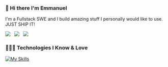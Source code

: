 ### 👋 Hi there I'm Emmanuel

I'm a Fullstack SWE and I build amazing stuff I personally would like to use. JUST SHIP IT!

<a href="https://twitter.com/effi_dev"><img src="https://img.shields.io/badge/Twitter-1DA1F2?style=for-the-badge&logo=twitter&logoColor=white"></img></a>&nbsp;&nbsp; <a href="https://www.linkedin.com/in/emmanuel-effi/"><img src="https://img.shields.io/badge/LinkedIn-0077B5?style=for-the-badge&logo=linkedin&logoColor=white"></img></a>&nbsp;&nbsp; <a href="https://github.com/EffiEmmanuel"><img src="https://img.shields.io/badge/GitHub-100000?style=for-the-badge&logo=github&logoColor=white"></img></a>&nbsp;&nbsp;

### 🧑🏽‍💻 Technologies I Know & Love

[![My Skills](https://skillicons.dev/icons?i=java,typescript,javascript,npm,nodejs,express,git,github,css,tailwindcss,html,nextjs,react,sass,nginx,mongodb,mysql,redux,postgres,postman,vscode,docker,aws&theme=dark)](https://skillicons.dev)
